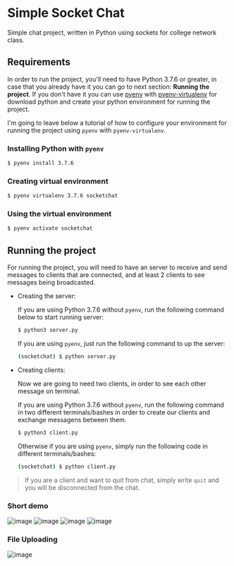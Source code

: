 # Simple Socket Chat

Simple chat project, written in Python using sockets for college network class.

## Requirements

In order to run the project, you'll need to have Python 3.7.6 or greater, in case that you already have it you can go to next section: **Running the project**.
If you don't have it you can use [pyenv](https://github.com/pyenv/pyenv) with [pyenv-virtualenv](https://github.com/pyenv/pyenv-virtualenv) 
for download python and create your python environment for running the project.

I'm going to leave below a tutorial of how to configure your environment for running the project using `pyenv` with `pyenv-virtualenv`.

### Installing Python with `pyenv`

```bash
$ pyenv install 3.7.6
```

### Creating virtual environment

```bash
$ pyenv virtualenv 3.7.6 socketchat
```

### Using the virtual environment

```bash
$ pyenv activate socketchat
```

## Running the project

For running the project, you will need to have an server to receive and send messages to
clients that are connected, and at least 2 clients to see messages being broadcasted.

- Creating the server:

    If you are using Python 3.7.6 without `pyenv`, run the following command below to start 
    running server:
    ```bash
    $ python3 server.py
    ```

    If you are using `pyenv`, just run the following command to up the server:
    ```bash
    (socketchat) $ python server.py
    ```

- Creating clients:

    Now we are going to need two clients, in order to see each other message on terminal.

    If you are using Python 3.7.6 without `pyenv`, run the following command in two different
    terminals/bashes in order to create our clients and exchange messagens between them.
    ```bash
    $ python3 client.py
    ```

    Otherwise if you are using `pyenv`, simply run the following code in different terminals/bashes:
    ```bash
    (socketchat) $ python client.py
    ```

> If you are a client and want to quit from chat, simply write `quit` and you will be 
> disconnected from the chat.


### Short demo

![image](https://user-images.githubusercontent.com/73752036/160146135-bf0a6f2a-a138-40eb-9ee8-ca1dcddfc751.png)
![image](https://user-images.githubusercontent.com/73752036/160146205-7e34a7f7-7c8c-4ed3-b54e-bfcc68b56c9b.png)
![image](https://user-images.githubusercontent.com/73752036/160146258-debc879f-e484-4b0e-bb18-24ad95fc0ae1.png)
![image](https://user-images.githubusercontent.com/73752036/160146317-ad5925dc-71c4-48a1-a48d-83c3b9a8e1b0.png)
### File Uploading

![image](https://user-images.githubusercontent.com/73752036/160146416-ed6d3172-2067-43bd-a99b-5e5fcd1e06e9.png)



